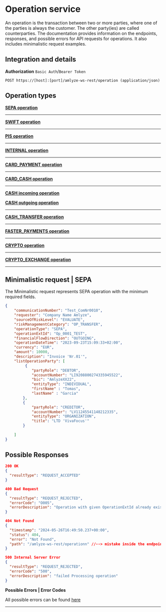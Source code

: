 # Operation service

<p>
An operation is the transaction between two or more parties, where one of the parties is always the customer. The other party(ies) are called counterparties. The documentation provides information on the endpoints, responses, and possible errors for API requests for operations. It also includes minimalistic request examples.
</p>

## Integration and details

<!-- Swagger Ui `GET https://[host]:[port]/swagger-ui/` (in progress) -->

**Authorization** `Basic Auth`/`Bearer Token`

`POST https://[host]:[port]/amlyze-ws-rest/operation (application/json)`


## Operation types

[<b>SEPA operation</b>](SEPA/fields.md)

---
[<b>SWIFT operation</b>](SWIFT/fields.md)

---

[<b>PIS operation</b>](PIS/fields.md)

---

[<b>INTERNAL operation</b>](INTERNAL/fields.md)

---

[<b>CARD_PAYMENT operation</b>](CARD_PAYMENT/fields.md)

---

[<b>CARD_CASH operation</b>](CARD_CASH/fields.md)

---

[<b>CASH incoming operation</b>](CASH/incoming/fields.md)

[<b>CASH outgoing operation</b>](CASH/outgoing/fields.md)

---
[<b>CASH_TRANSFER operation</b>](CASH_TRANSFER/outgoing/fields.md)

---

[<b>FASTER_PAYMENTS operation</b>](FASTER_PAYMENTS/fields.md)

---

[<b>CRYPTO operation</b>](CRYPTO/fields.md)

---

[<b>CRYPTO_EXCHANGE operation</b>](CRYPTO_EXCHANGE/fields.md)

---

## Minimalistic request | SEPA

The Minimalistic request represents SEPA operation with the minimum required fields.
```json
{
    "communicationNumber": "Test_ComNr0010",
    "requester": "Company Name Amlyze",
    "sourceOfRiskLevel": "EVALUATE",
    "riskManagementCategory": "OP_TRANSFER",
    "operationType": "SEPA",
    "operationExtId": "Op_0001_TEST",
    "financialFlowDirection": "OUTGOING",
    "operationDateTime": "2023-09-23T15:09:33+02:00",
    "currency": "EUR",
    "amount": 10000,
    "description": "Invoice 'Nr.01'",
    "listOperationParty": [
         {
            "partyRole": "DEBTOR",
            "accountNumber": "LI9208800274335945522",
            "bic": "AmlyzeXX22",
            "entityType": "INDIVIDUAL",
           	"firstName" : "Tomas",
	        "lastName" : "Garcia"
        },
        {
            "partyRole": "CREDITOR",
            "accountNumber": "LV11245541148212335",
            "entityType": "ORGANIZATION",
            "title": "LTD 'VivaFocus'"
        }
       
    ]
}
```


## Possible Responses

```json lines
200 OK
{
  "resultType": "REQUEST_ACCEPTED"
}
```
```json lines
400 Bad Request
{
  "resultType": "REQUEST_REJECTED",
  "errorCode": "O005",
  "errorDescription": "Operation with given OperationExtId already exists in Amlyze"
}
```
```json lines
404 Not Found
{
  "timestamp": "2024-05-26T16:49:50.237+00:00",
  "status": 404,
  "error": "Not Found",
  "path": "/amlyze-ws-rest/operationn" //--> mistake inside the endpoint
}
```
```json lines
500 Internal Server Error
{
  "resultType": "REQUEST_REJECTED",
  "errorCode": "500",
  "errorDescription": "failed Processing operation"
}
```


**Possible Errors | Error Codes**

All possible errors can be found [<u>here</u>](op_possible_errors.md)  


------

